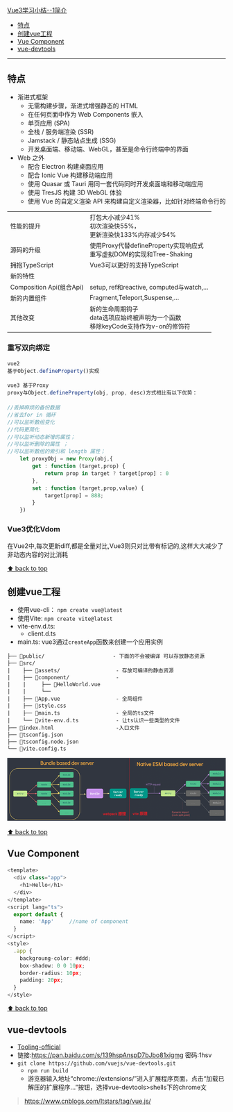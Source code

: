 [Vue3学习小结--1简介](#top)

- [特点](#特点)
- [创建vue工程](#创建vue工程)
- [Vue Component](#vue-component)
- [vue-devtools](#vue-devtools)

-------------------------------------

## 特点

- 渐进式框架
  - 无需构建步骤，渐进式增强静态的 HTML
  - 在任何页面中作为 Web Components 嵌入
  - 单页应用 (SPA)
  - 全栈 / 服务端渲染 (SSR)
  - Jamstack / 静态站点生成 (SSG)
  - 开发桌面端、移动端、WebGL，甚至是命令行终端中的界面
- Web 之外
  - 配合 Electron 构建桌面应用
  - 配合 Ionic Vue 构建移动端应用
  - 使用 Quasar 或 Tauri 用同一套代码同时开发桌面端和移动端应用
  - 使用 TresJS 构建 3D WebGL 体验
  - 使用 Vue 的自定义渲染 API 来构建自定义渲染器，比如针对终端命令行的

|||
|---|---|
|性能的提升|打包大小减少41%<br>初次渲染快55%，<br>更新渲染快133%内存减少54%|
|源码的升级|使用Proxy代替defineProperty实现响应式<br>重写虚拟DOM的实现和Tree-Shaking|
|拥抱TypeScript|Vue3可以更好的支持TypeScript|
|新的特性||
|Composition Api(组合Api)|setup, ref和reactive, computed与watch,…|
|新的内置组件|Fragment,Teleport,Suspense,…|
|其他改变|新的生命周期钩子<br>data选项应始终被声明为一个函数<br>移除keyCode支持作为v-on的修饰符|

### 重写双向绑定

```ts
vue2
基于Object.defineProperty()实现

vue3 基于Proxy
proxy与Object.defineProperty(obj, prop, desc)方式相比有以下优势：

//丢掉麻烦的备份数据
//省去for in 循环
//可以监听数组变化
//代码更简化
//可以监听动态新增的属性；
//可以监听删除的属性 ；
//可以监听数组的索引和 length 属性；
    let proxyObj = new Proxy(obj,{
        get : function (target,prop) {
            return prop in target ? target[prop] : 0
        },
        set : function (target,prop,value) {
            target[prop] = 888;
        }
    })
```

### Vue3优化Vdom

在Vue2中,每次更新diff,都是全量对比,Vue3则只对比带有标记的,这样大大减少了非动态内容的对比消耗

[⬆ back to top](#top)

## 创建vue工程

- 使用vue-cli： `npm create vue@latest`
- 使用Vite: `npm create vite@latest`
- vite-env.d.ts: 
  - client.d.ts
- main.ts: vue3通过`createApp`函数来创建一个应用实例

```
├── 📂public/                      - 下面的不会被编译 可以存放静态资源
├── 📂src/ 
|    ├── 📂assets/                  - 存放可编译的静态资源
|    ├── 📂component/               - 
|    |     ├── 📄HelloWorld.vue
|    |     └── 
|    ├── 📄App.vue                  - 全局组件
|    ├── 📄style.css
|    ├── 📄main.ts                  - 全局的ts文件
|    └── 📄vite-env.d.ts            - 让ts认识一些类型的文件
├── 📄index.html                    -入口文件
├── 📄tsconfig.json
├── 📄tsconfig.node.json
└── 📄vite.config.ts
```

![使用Vite](./images/使用Vite.png)

[⬆ back to top](#top)

## Vue Component

```ts
<template>
  <div class="app">
    <h1>Hello</h1>
  </div>
</template>
<script lang="ts">
  export default {
    name: 'App'     //name of component
  }
</script>
<style>
  .app {
    backgroung-color: #ddd;
    box-shadow: 0 0 10px;
    border-radius: 10px;
    padding: 20px;
  }
</style>
```

[⬆ back to top](#top)

## vue-devtools

- [Tooling-official](https://vuejs.org/guide/scaling-up/tooling.html)
- 链接:https://pan.baidu.com/s/139hspAnspD7bJbo81xigmg 密码:1hsv
- `git clone https://github.com/vuejs/vue-devtools.git`
  - `npm run build`
  - 游览器输入地址“chrome://extensions/”进入扩展程序页面，点击“加载已解压的扩展程序...”按钮，选择vue-devtools>shells下的chrome文

> https://www.cnblogs.com/Itstars/tag/vue.js/
